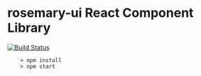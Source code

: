 # rosemary-ui React Component Library
[![Build Status](https://snap-ci.com/ctco/rosemary-ui/branch/master/build_image)](https://snap-ci.com/ctco/rosemary-ui/branch/master)
```
	> npm install
	> npm start
```

